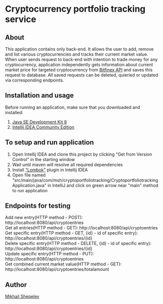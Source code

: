 # Cryptocurrency portfolio tracking service  

## About  
This application contains only back-end. It allows the user to add, remove and list various cryptocurrencies and tracks their current market value. When user sends request to back-end with intention to trade money for any cryptocurrency, application independently gets information about current market price for targeted cryptocurrency from [Bitfinex API](https://docs.bitfinex.com/docs) and saves this request to database. All saved requests can be deleted, quieried or updated via corresponding endpoints.

## Installation and usage  
Before running an application, make sure that you downloaded and installed:  
1.  [Java SE Development Kit 8](https://www.oracle.com/java/technologies/javase/javase-jdk8-downloads.html)   
2.  [Intellij IDEA Community Edition](https://www.jetbrains.com/idea/download)  

## To setup and run application  
1. Open Intellij IDEA and clone this project by clicking "Get from Version Control" in the starting window  
2. Wait until maven will resolve all required dependencies  
3. Install ["Lombok"](https://www.jetbrains.com/help/idea/managing-plugins.html) plugin in Intellij IDEA  
4. Open file named "src/main/java/com/msh/cryptoportfoliotracking/CryptoportfoliotrackingApplication.java" in IntelliJ and click on green arrow near "main" method to run application  

## Endpoints for testing  
Add new entry(HTTP method - POST): http://localhost:8080/api/cryptoentries  
Get all entries(HTTP method - GET): http://localhost:8080/api/cryptoentries  
Get specific entry(HTTP method - GET, {id} - id of specific entry): http://localhost:8080/api/cryptoentries/{id}  
Delete specific entry(HTTP method - DELETE, {id} - id of specific entry): http://localhost:8080/api/cryptoentries/{id}  
Update specific entry(HTTP method - PUT): http://localhost:8080/api/cryptoentries  
Get combined current market value(HTTP method - GET): http://localhost:8080/api/cryptoentries/totalamount  

## Author  
[Mikhail Shepelev](https://github.com/mikhailshepelev)  
